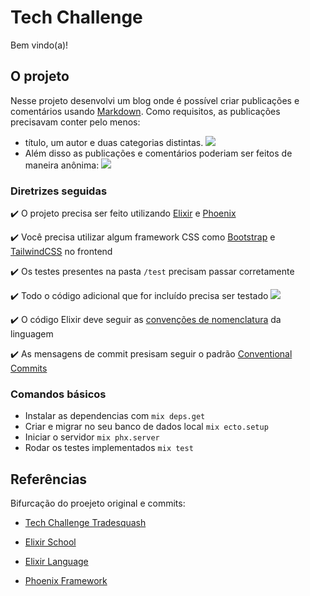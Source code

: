 # Tech Challenge

Bem vindo(a)!

## O projeto

Nesse projeto desenvolvi um blog onde é possível criar publicações e comentários usando [Markdown](https://en.wikipedia.org/wiki/Markdown). Como requisitos, as publicações precisavam conter pelo menos: 
 - título, um autor e duas categorias distintas.
 ![](https://raw.githubusercontent.com/rolphmc/tech-challenge-elixir/main/assets/images/title-and-author.png) 
 - Além disso as publicações e comentários poderiam ser feitos de maneira anônima:
 ![](https://raw.githubusercontent.com/rolphmc/tech-challenge-elixir/main/assets/images/anonymouns-comment-and-post.png)

### Diretrizes seguidas

✔️ O projeto precisa ser feito utilizando [Elixir](http://elixir-lang.org/) e [Phoenix](https://www.phoenixframework.org/)

✔️ Você precisa utilizar algum framework CSS como [Bootstrap](https://getbootstrap.com/) e [TailwindCSS](https://tailwindcss.com/) no frontend

✔️ Os testes presentes na pasta `/test` precisam passar corretamente

✔️ Todo o código adicional que for incluído precisa ser testado
![](https://raw.githubusercontent.com/rolphmc/tech-challenge-elixir/main/assets/images/test.jpg)

✔️ O código Elixir deve seguir as [convenções de nomenclatura](https://hexdocs.pm/elixir/1.12/naming-conventions.html) da linguagem

✔️ As mensagens de commit presisam seguir o padrão [Conventional Commits](https://www.conventionalcommits.org/en/v1.0.0/)

<!--
### O que vamos avaliar?

Falando de código, sabemos que existe muita subjetividade no que diz respeito a "boas práticas". Sendo assim, preferimos ser pragmáticos e utilizar apenas critérios objetivos na hora da avaliação. O que realmente importa pra nós é: 

1. **A entrega foi realizada dentro do prazo combinado?**
2. **O candidato seguiu todas as diretrizes corretamente?**

Além da avaliação do código, levaremos em consideração se o candidato usou o tempo disponível pra entregar um projeto funcional e usável (pontos bônus para soluções criativas).

 #### Bônus

Se você for mais experiente e quiser nos impressionar, vamos deixar alguns tópicos de sugestão que achamos interessante e chamariam a nossa atenção:

- Melhorar as interações da página usando [Animações](https://auto-animate.formkit.com/)
- Criar alguma coisa utilizando [LiveView](https://hexdocs.pm/phoenix_live_view/Phoenix.LiveView.html)
- Adicionar alguma interação usando [AlpineJs](https://alpinejs.dev/)
- Rodar o projeto usando [Docker](https://www.docker.com/)
- Acrescentar imagens de capa e miniaturas na visualização das publicações
- Usar links legíveis para as publicações ([slugs](https://en.wikipedia.org/wiki/Clean_URL#Slug)) -->

### Comandos básicos

* Instalar as dependencias com `mix deps.get`
* Criar e migrar no seu banco de dados local `mix ecto.setup`
* Iniciar o servidor `mix phx.server`
* Rodar os testes implementados `mix test`

## Referências

Bifurcação do proejeto original e commits:
- [Tech Challenge Tradesquash](https://github.com/rolphmc/tech-challenge-blog)

- [Elixir School](https://elixirschool.com/en)
- [Elixir Language](https://elixir-lang.org/getting-started/introduction.html)
- [Phoenix Framework](https://hexdocs.pm/phoenix/overview.html)
